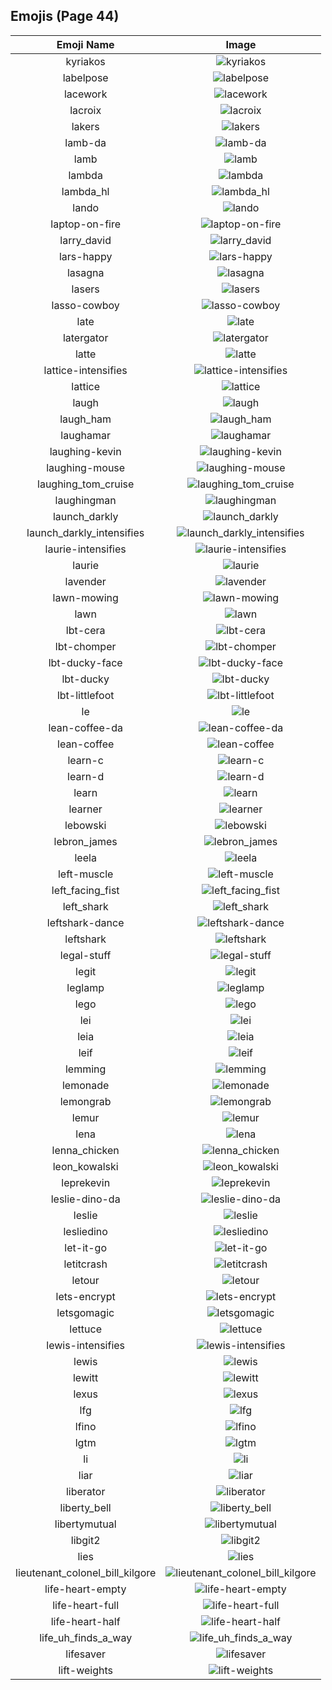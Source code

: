 
  ## Emojis (Page 44)
  |Emoji Name|Image|
  | :-: | :-: |
  |kyriakos| ![kyriakos](/output/kyriakos.jpg)|
  |labelpose| ![labelpose](/output/labelpose.png)|
  |lacework| ![lacework](/output/lacework.png)|
  |lacroix| ![lacroix](/output/lacroix.jpg)|
  |lakers| ![lakers](/output/lakers.png)|
  |lamb-da| ![lamb-da](/output/lamb-da.png)|
  |lamb| ![lamb](/output/lamb.png)|
  |lambda| ![lambda](/output/lambda.png)|
  |lambda_hl| ![lambda_hl](/output/lambda_hl.png)|
  |lando| ![lando](/output/lando.png)|
  |laptop-on-fire| ![laptop-on-fire](/output/laptop-on-fire.gif)|
  |larry_david| ![larry_david](/output/larry_david.png)|
  |lars-happy| ![lars-happy](/output/lars-happy.jpg)|
  |lasagna| ![lasagna](/output/lasagna.png)|
  |lasers| ![lasers](/output/lasers.png)|
  |lasso-cowboy| ![lasso-cowboy](/output/lasso-cowboy.png)|
  |late| ![late](/output/late.png)|
  |latergator| ![latergator](/output/latergator.png)|
  |latte| ![latte](/output/latte.jpg)|
  |lattice-intensifies| ![lattice-intensifies](/output/lattice-intensifies.gif)|
  |lattice| ![lattice](/output/lattice.png)|
  |laugh| ![laugh](/output/laugh.gif)|
  |laugh_ham| ![laugh_ham](/output/laugh_ham.gif)|
  |laughamar| ![laughamar](/output/laughamar.jpg)|
  |laughing-kevin| ![laughing-kevin](/output/laughing-kevin.gif)|
  |laughing-mouse| ![laughing-mouse](/output/laughing-mouse.gif)|
  |laughing_tom_cruise| ![laughing_tom_cruise](/output/laughing_tom_cruise.png)|
  |laughingman| ![laughingman](/output/laughingman.png)|
  |launch_darkly| ![launch_darkly](/output/launch_darkly.png)|
  |launch_darkly_intensifies| ![launch_darkly_intensifies](/output/launch_darkly_intensifies.gif)|
  |laurie-intensifies| ![laurie-intensifies](/output/laurie-intensifies.gif)|
  |laurie| ![laurie](/output/laurie.png)|
  |lavender| ![lavender](/output/lavender.jpg)|
  |lawn-mowing| ![lawn-mowing](/output/lawn-mowing.png)|
  |lawn| ![lawn](/output/lawn.png)|
  |lbt-cera| ![lbt-cera](/output/lbt-cera.png)|
  |lbt-chomper| ![lbt-chomper](/output/lbt-chomper.png)|
  |lbt-ducky-face| ![lbt-ducky-face](/output/lbt-ducky-face.png)|
  |lbt-ducky| ![lbt-ducky](/output/lbt-ducky.png)|
  |lbt-littlefoot| ![lbt-littlefoot](/output/lbt-littlefoot.png)|
  |le| ![le](/output/le.png)|
  |lean-coffee-da| ![lean-coffee-da](/output/lean-coffee-da.png)|
  |lean-coffee| ![lean-coffee](/output/lean-coffee.png)|
  |learn-c| ![learn-c](/output/learn-c.png)|
  |learn-d| ![learn-d](/output/learn-d.png)|
  |learn| ![learn](/output/learn.png)|
  |learner| ![learner](/output/learner.png)|
  |lebowski| ![lebowski](/output/lebowski.png)|
  |lebron_james| ![lebron_james](/output/lebron_james.png)|
  |leela| ![leela](/output/leela.png)|
  |left-muscle| ![left-muscle](/output/left-muscle.png)|
  |left_facing_fist| ![left_facing_fist](/output/left_facing_fist.png)|
  |left_shark| ![left_shark](/output/left_shark.gif)|
  |leftshark-dance| ![leftshark-dance](/output/leftshark-dance.gif)|
  |leftshark| ![leftshark](/output/leftshark.png)|
  |legal-stuff| ![legal-stuff](/output/legal-stuff.jpg)|
  |legit| ![legit](/output/legit.png)|
  |leglamp| ![leglamp](/output/leglamp.jpg)|
  |lego| ![lego](/output/lego.png)|
  |lei| ![lei](/output/lei.jpg)|
  |leia| ![leia](/output/leia.png)|
  |leif| ![leif](/output/leif.png)|
  |lemming| ![lemming](/output/lemming.gif)|
  |lemonade| ![lemonade](/output/lemonade.png)|
  |lemongrab| ![lemongrab](/output/lemongrab.jpg)|
  |lemur| ![lemur](/output/lemur.png)|
  |lena| ![lena](/output/lena.jpg)|
  |lenna_chicken| ![lenna_chicken](/output/lenna_chicken.gif)|
  |leon_kowalski| ![leon_kowalski](/output/leon_kowalski.png)|
  |leprekevin| ![leprekevin](/output/leprekevin.png)|
  |leslie-dino-da| ![leslie-dino-da](/output/leslie-dino-da.png)|
  |leslie| ![leslie](/output/leslie.png)|
  |lesliedino| ![lesliedino](/output/lesliedino.jpg)|
  |let-it-go| ![let-it-go](/output/let-it-go.gif)|
  |letitcrash| ![letitcrash](/output/letitcrash.png)|
  |letour| ![letour](/output/letour.png)|
  |lets-encrypt| ![lets-encrypt](/output/lets-encrypt.png)|
  |letsgomagic| ![letsgomagic](/output/letsgomagic.jpg)|
  |lettuce| ![lettuce](/output/lettuce.jpg)|
  |lewis-intensifies| ![lewis-intensifies](/output/lewis-intensifies.gif)|
  |lewis| ![lewis](/output/lewis.gif)|
  |lewitt| ![lewitt](/output/lewitt.jpg)|
  |lexus| ![lexus](/output/lexus.png)|
  |lfg| ![lfg](/output/lfg.jpg)|
  |lfino| ![lfino](/output/lfino.png)|
  |lgtm| ![lgtm](/output/lgtm.png)|
  |li| ![li](/output/li.png)|
  |liar| ![liar](/output/liar.png)|
  |liberator| ![liberator](/output/liberator.png)|
  |liberty_bell| ![liberty_bell](/output/liberty_bell.jpg)|
  |libertymutual| ![libertymutual](/output/libertymutual.png)|
  |libgit2| ![libgit2](/output/libgit2.png)|
  |lies| ![lies](/output/lies.jpg)|
  |lieutenant_colonel_bill_kilgore| ![lieutenant_colonel_bill_kilgore](/output/lieutenant_colonel_bill_kilgore.png)|
  |life-heart-empty| ![life-heart-empty](/output/life-heart-empty.png)|
  |life-heart-full| ![life-heart-full](/output/life-heart-full.png)|
  |life-heart-half| ![life-heart-half](/output/life-heart-half.png)|
  |life_uh_finds_a_way| ![life_uh_finds_a_way](/output/life_uh_finds_a_way.gif)|
  |lifesaver| ![lifesaver](/output/lifesaver.png)|
  |lift-weights| ![lift-weights](/output/lift-weights.png)|
  